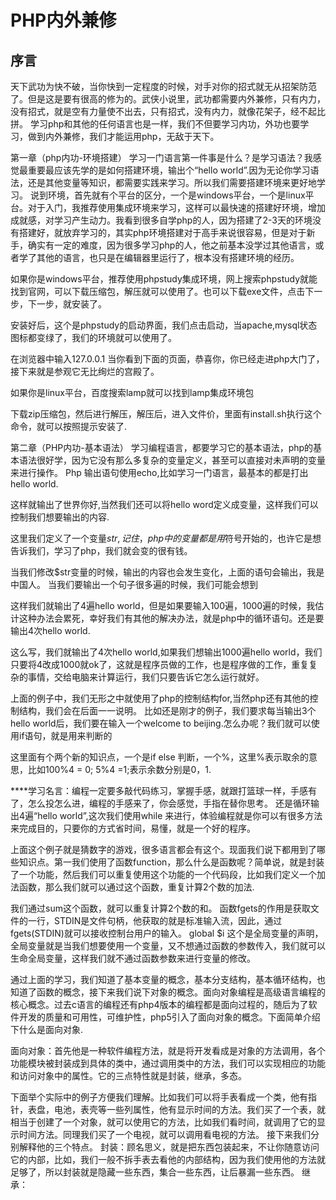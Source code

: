 # PHP内外兼修

## 序言

天下武功为快不破，当你快到一定程度的时候，对手对你的招式就无从招架防范了。但是这是要有很高的修为的。武侠小说里，武功都需要内外兼修，只有内力，没有招式，就是空有力量使不出去，只有招式，没有内力，就像花架子，经不起比拼。
学习php和其他的任何语言也是一样，我们不但要学习内功，外功也要学习，做到内外兼修，我们才能运用php，无敌于天下。



第一章（php内功-环境搭建）
学习一门语言第一件事是什么？是学习语法？我感觉最重要最应该先学的是如何搭建环境，输出个“hello world”.因为无论你学习语法，还是其他变量等知识，都需要实践来学习。所以我们需要搭建环境来更好地学习。
说到环境，首先就有个平台的区分，一个是windows平台，一个是linux平台。对于入门，我推荐使用集成环境来学习，这样可以最快速的搭建好环境，增加成就感，对学习产生动力。我看到很多自学php的人，因为搭建了2-3天的环境没有搭建好，就放弃学习的，其实php环境搭建对于高手来说很容易，但是对于新手，确实有一定的难度，因为很多学习php的人，他之前基本没学过其他语言，或者学了其他的语言，也只是在编辑器里运行了，根本没有搭建环境的经历。

如果你是windows平台，推荐使用phpstudy集成环境，网上搜索phpstudy就能找到官网，可以下载压缩包，解压就可以使用了。也可以下载exe文件，点击下一步，下一步，就安装了。



安装好后，这个是phpstudy的启动界面，我们点击启动，当apache,mysql状态图标都变绿了，我们的环境就可以使用了。



在浏览器中输入127.0.0.1 
当你看到下面的页面，恭喜你，你已经走进php大门了，接下来就是参观它无比绚烂的宫殿了。




如果你是linux平台，百度搜索lamp就可以找到lamp集成环境包

下载zip压缩包，然后进行解压，解压后，进入文件价，里面有install.sh执行这个命令，就可以按照提示安装了.

第二章（PHP内功-基本语法）
学习编程语言，都要学习它的基本语法，php的基本语法很好学，因为它没有那么多复杂的变量定义，甚至可以直接对未声明的变量来进行操作。
Php 输出语句使用echo,比如学习一门语言，最基本的都是打出hello world.
<?php
echo “hello world”;
?>
这样就输出了世界你好,当然我们还可以将hello word定义成变量，这样我们可以控制我们想要输出的内容.

<?php 
$str = "hello world";
echo $str;
?>

这里我们定义了一个变量$str,记住，php中的变量都是用$符号开始的，也许它是想告诉我们，学习了php，我们就会变的很有钱。
<?php
$str = "我是中国人";
echo $str;
?>
当我们修改$str变量的时候，输出的内容也会发生变化，上面的语句会输出，我是中国人。
当我们要输出一个句子很多遍的时候，我们可能会想到
<?php
$str = "hello wolrd";
echo $str;
echo $str;
echo $str;
echo $str;
?>
这样我们就输出了4遍hello world，但是如果要输入100遍，1000遍的时候，我估计这种办法会累死，幸好我们有其他的解决办法，就是php中的循环语句。还是要输出4次hello world.
<?php
$str = "hello world";
for($i=0;$i<4;$i++)
{
	echo $str;
}
?>
这么写，我们就输出了4次hello world,如果我们想输出1000遍hello world，我们只要将4改成1000就ok了，这就是程序员做的工作，也是程序做的工作，重复复杂的事情，交给电脑来计算运行，我们只要告诉它怎么运行就好。

上面的例子中，我们无形之中就使用了php的控制结构for,当然php还有其他的控制结构，我们会在后面一一说明。
比如还是刚才的例子，我们要求每当输出3个hello world后，我们要在输入一个welcome to beijing.怎么办呢？我们就可以使用if语句，就是用来判断的

<?Php
for($i =0; $i<1000;$i++){
	if($i%4==0){
echo “hello world”;
} else {
echo “welcome to beijing”;
}
}
?>

这里面有个两个新的知识点，一个是if else 判断，一个%，这里%表示取余的意思，比如100%4 = 0;   5%4 =1;表示余数分别是0，1.

****学习名言：编程一定要多敲代码练习，掌握手感，就跟打篮球一样，手感有了，怎么投怎么进，编程的手感来了，你会感觉，手指在替你思考。
还是循环输出4遍“hello world”,这次我们使用while 来进行，体验编程就是你可以有很多方法来完成目的，只要你的方式省时间，易懂，就是一个好的程序。

<?php
$i = 0;
while($i!=4){
$i++;
echo “hello world”;
}

这里有两个知识点，一个是while来循环，一个是$i++表示变量$i进行加一操作。这样程序就会从0到3循环四次。
这样我们就通过while循环了4次，现在我们知道了循环，还有判断语句，我们就可以做一些东西有趣的东西了，比如我们可以做一个猜数字游戏，就是我们设定一个1-100之间的树，然后让其他人猜，然后告诉他大了，还是小了，来帮助它找到那个数字，看他猜到数字用了多少次。
<?php
$i = 39;
echo "请输入一个数字";
$num = trim(fgets(STDIN));

caishuzi($num);

function caishuzi($num) {
	global $i;
	if ($num < $i) {
		echo "你猜的数字小了\r\n";
		echo "请输入一个数字\r\n";
		$num = trim(fgets(STDIN));
		caishuzi($num);
	} else if ($num == $i) {
		echo "你猜对了";
	} else {
		echo "你猜的数字大了\r\n";
		echo "请输入一个数字\r\n";
		$num = trim(fgets(STDIN));
		caishuzi($num);
	}
}
?>

上面这个例子就是猜数字的游戏，很多语言都会有这个。现面我们说下都用到了哪些知识点。第一我们使用了函数function，那么什么是函数呢？简单说，就是封装了一个功能，然后我们可以重复使用这个功能的一个代码段，比如我们定义一个加法函数，那么我们就可以通过这个函数，重复计算2个数的加法.
<?php
function sum($a, $b) {
	return $a + $b;
}

$c = sum(1, 5);
echo $c;
$c = sum(8,9);
echo $c;
?>
我们通过sum这个函数，就可以重复计算2个数的和。
函数fgets的作用是获取文件的一行，STDIN是文件句柄，他获取的就是标准输入流，因此，通过fgets(STDIN)就可以接收控制台用户的输入。
global $i 这个是全局变量的声明，全局变量就是当我们想要使用一个变量，又不想通过函数的参数传入，我们就可以生命全局变量，这样我们就不通过函数参数来进行变量的修改。

通过上面的学习，我们知道了基本变量的概念，基本分支结构，基本循环结构，也知道了函数的概念，接下来我们说下对象的概念。面向对象编程是高级语言编程的核心概念。过去c语言的编程还有php4版本的编程都是面向过程的，随后为了软件开发的质量和可用性，可维护性，php5引入了面向对象的概念。下面简单介绍下什么是面向对象.

面向对象：首先他是一种软件编程方法，就是将开发看成是对象的方法调用，各个功能模块被封装成到具体的类中，通过调用类中的方法，我们可以实现相应的功能和访问对象中的属性。它的三点特性就是封装，继承，多态。

下面举个实际中的例子方便我们理解。比如我们可以将手表看成一个类，他有指针，表盘，电池，表壳等一些列属性，他有显示时间的方法。我们买了一个表，就相当于创建了一个对象，就可以使用它的方法，比如我们看时间，就调用了它的显示时间方法。同理我们买了一个电视，就可以调用看电视的方法。
接下来我们分别解释他的三个特点。
封装：顾名思义，就是把东西包装起来，不让你随意访问它的内部，比如，我们一般不拆手表去看他的内部结构，因为我们使用他的方法就足够了，所以封装就是隐藏一些东西，集合一些东西，让后暴漏一些东西。
继承：
